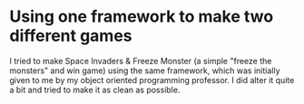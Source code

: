 # Using one framework to make two different games
I tried to make Space Invaders &amp; Freeze Monster (a simple "freeze the monsters" and win game) using the same framework, which was initially given to me by my object oriented programming professor.
I did alter it quite a bit and tried to make it as clean as possible.
